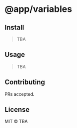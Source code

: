 # @app/variables

## Install

> TBA

## Usage

> TBA

## Contributing

PRs accepted.

## License

MIT © TBA
